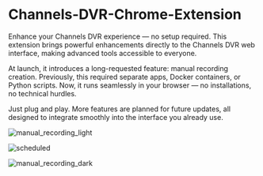 # Channels-DVR-Chrome-Extension
Enhance your Channels DVR experience — no setup required.
This extension brings powerful enhancements directly to the Channels DVR web interface, making advanced tools accessible to everyone.

At launch, it introduces a long-requested feature: manual recording creation. Previously, this required separate apps, Docker containers, or Python scripts. Now, it runs seamlessly in your browser — no installations, no technical hurdles.

Just plug and play.
More features are planned for future updates, all designed to integrate smoothly into the interface you already use.

![manual_recording_light](https://github.com/user-attachments/assets/eb0b410b-d801-448d-8dce-703313c20e6e)

![scheduled](https://github.com/user-attachments/assets/eda460ae-cf66-473f-abe0-145470adbad2)

![manual_recording_dark](https://github.com/user-attachments/assets/678fd0bf-c541-4edc-a081-f8560982b6a8)
